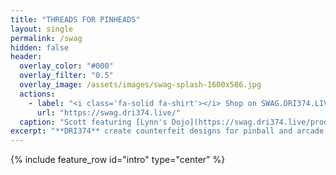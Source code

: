 ```yaml
---
title: "THREADS FOR PINHEADS"
layout: single
permalink: /swag
hidden: false
header:
  overlay_color: "#000"
  overlay_filter: "0.5"
  overlay_image: /assets/images/swag-splash-1600x586.jpg
  actions:
    - label: "<i class='fa-solid fa-shirt'></i> Shop on SWAG.DRI374.LIVE"
      url: "https://swag.dri374.live/"
  caption: "Scott featuring [Lynn's Dojo](https://swag.dri374.live/products/47410848-lynns-dojo-t-shirt)."
excerpt: "**DRI374** create counterfeit designs for pinball and arcade enthusiasts. Worn by **players and industry professionals** alike. Not open for commissions."
---
```


{% include feature_row id="intro" type="center" %}
